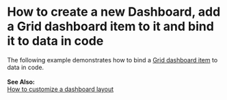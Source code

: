 # How to create a new Dashboard, add a Grid dashboard item to it and bind it to data in code


<p>The following example demonstrates how to bind a <a href="https://documentation.devexpress.com/#Dashboard/CustomDocument15150">Grid dashboard item</a> to data in code.<br /><br /><strong>See Also:</strong> <br /><a href="https://www.devexpress.com/Support/Center/p/E5206">How to customize a dashboard layout</a></p>

<br/>


